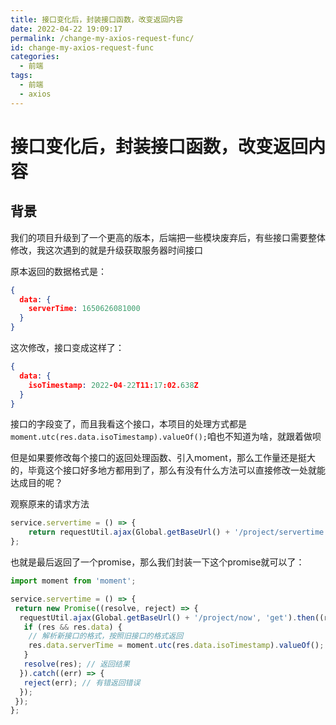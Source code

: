 ```yaml
---
title: 接口变化后，封装接口函数，改变返回内容
date: 2022-04-22 19:09:17
permalink: /change-my-axios-request-func/
id: change-my-axios-request-func
categories:
  - 前端
tags:
  - 前端
  - axios
---
```


# 接口变化后，封装接口函数，改变返回内容

## 背景

我们的项目升级到了一个更高的版本，后端把一些模块废弃后，有些接口需要整体修改，我这次遇到的就是升级获取服务器时间接口

原本返回的数据格式是：

```json
{
  data: {
    serverTime: 1650626081000
  }
}
```

这次修改，接口变成这样了：

```json
{
  data: {
    isoTimestamp: 2022-04-22T11:17:02.638Z
  }
}
```

接口的字段变了，而且我看这个接口，本项目的处理方式都是`moment.utc(res.data.isoTimestamp).valueOf();`咱也不知道为啥，就跟着做呗

但是如果要修改每个接口的返回处理函数、引入moment，那么工作量还是挺大的，毕竟这个接口好多地方都用到了，那么有没有什么方法可以直接修改一处就能达成目的呢？

观察原来的请求方法

```js
service.servertime = () => {
    return requestUtil.ajax(Global.getBaseUrl() + '/project/servertime', 'post');
};
```

也就是最后返回了一个promise，那么我们封装一下这个promise就可以了：

```js
import moment from 'moment';

service.servertime = () => {
 return new Promise((resolve, reject) => {
  requestUtil.ajax(Global.getBaseUrl() + '/project/now', 'get').then((res) => {
   if (res && res.data) {
    // 解析新接口的格式，按照旧接口的格式返回
    res.data.serverTime = moment.utc(res.data.isoTimestamp).valueOf();
   }
   resolve(res); // 返回结果
  }).catch((err) => {
   reject(err); // 有错返回错误
  });
 });
};
```
